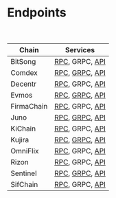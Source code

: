 # Endpoints

#### ​

| Chain      | Services                                                                                                                                |
| ---------- | --------------------------------------------------------------------------------------------------------------------------------------- |
| BitSong    | [RPC](https://rpc.bitsong.chaintools.tech), GRPC, [API](https://api.bitsong.chaintools.tech)                                            |
| Comdex     | [RPC](https://rpc.comdex.chaintools.tech), [GRPC](https://grpc.comdex.chaintools.tech), [API](https://api.comdex.chaintools.tech)       |
| Decentr    | [RPC](https://rpc.decentr.chaintools.tech), GRPC, [API](https://api.decentr.chaintools.tech)                                            |
| Evmos      | [RPC](https://rpc.evmos.chaintools.tech), [GRPC](https://grpc.evmos.chaintools.tech), [API](https://api.evmos.chaintools.tech)          |
| FirmaChain | [RPC](https://rpc.firmachain.chaintools.tech), GRPC, [API](https://api.firmachain.chaintools.tech)                                      |
| Juno       | [RPC](https://rpc.juno.chaintools.tech), [GRPC](https://grpc.juno.chaintools.tech), [API](https://api.juno.chaintools.tech)             |
| KiChain    | [RPC](https://rpc.kichain.chaintools.tech), GRPC, [API](https://api.kichain.chaintools.tech)                                            |
| Kujira     | [RPC](https://rpc.kujira.chaintools.tech), [GRPC](https://grpc.kujira.chaintools.tech), [API](https://api.kujira.chaintools.tech)       |
| OmniFlix   | [RPC](https://rpc.omniflix.chaintools.tech), GRPC, [API](https://api.omniflix.chaintools.tech)                                          |
| Rizon      | [RPC](https://rpc.rizon.chaintools.tech), GRPC, [API](https://api.rizon.chaintools.tech)                                                |
| Sentinel   | [RPC](https://rpc.sentinel.chaintools.tech), [GRPC](https://grpc.sentonel.chaintools.tech), [API](https://api.sentinel.chaintools.tech) |
| SifChain   | [RPC](https://rpc.sifchain.chaintools.tech), GRPC, [API](https://api.sifchain.chaintools.tech)                                          |

